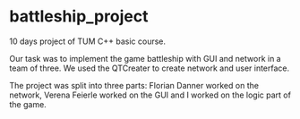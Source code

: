 # battleship_project
10 days project of TUM C++ basic course.

Our task was to implement the game battleship with GUI and network in a team of three. We used the QTCreater to create network and user interface.

The project was split into three parts: Florian Danner worked on the network, Verena Feierle worked on the GUI and I worked on the logic part of the game. 
